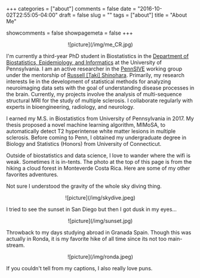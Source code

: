 +++
categories = ["about"]
comments = false
date = "2016-10-02T22:55:05-04:00"
draft = false
slug = ""
tags = ["about"]
title = "About Me"

showcomments = false
showpagemeta = false
+++

<center>![picture](/img/me_CR.jpg)</center>

I'm currently a third-year PhD student in Biostatistics in the [Department of Biostatistics, Epidemiology, and Informatics](http://www.dbei.med.upenn.edu/) at the University of Pennsylvania. I am an active researcher in the [PennSIVE](https://www.med.upenn.edu/pennsive/) working group under the mentorship of [Russell [Taki] Shinohara](https://www.med.upenn.edu/apps/faculty/index.php/g275/p8574254). Primarily, my research interests lie in the development of statistical methods for analyzing neuroimaging data sets with the goal of understanding disease processes in the brain. Currently, my projects involve the analysis of multi-sequence structural MRI for the study of multiple sclerosis. I collaborate regularly with experts in bioengineering, radiology, and neurology. 

I earned my M.S. in Biostatistics from University of Pennsylvania in 2017. My thesis proposed a novel machine learning algorithm, MIMoSA, to automatically detect T2 hyperintense white matter lesions in multiple sclerosis. Before coming to Penn, I obtained my undergraduate degree in Biology and Statistics (Honors) from University of Connecticut.

Outside of biostatistics and data science, I love to wander where the wifi is weak. Sometimes it is in-tents. The photo at the top of this page is from the hiking a cloud forest in Monteverde Costa Rica. Here are some of my other favorites adventures.

Not sure I understood the gravity of the whole sky diving thing.

<center>![picture](/img/skydive.jpeg)</center>

I tried to see the sunset in San Diego but then I got dusk in my eyes...

<center>![picture](/img/sunset.jpg)</center>

Throwback to my days studying abroad in Granada Spain. Though this was actually in Ronda, it is my favorite hike of all time since its not too main-stream.

<center>![picture](/img/ronda.jpeg)</center>

If you couldn't tell from my captions, I also really love puns.
